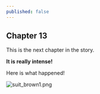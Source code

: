 ```yaml
---
published: false
---
```


## Chapter 13

This is the next chapter in the story.

**It is really intense!**

Here is what happened!

![suit_brown1.png]({{site.baseurl}}/_posts/suit_brown1.png)
